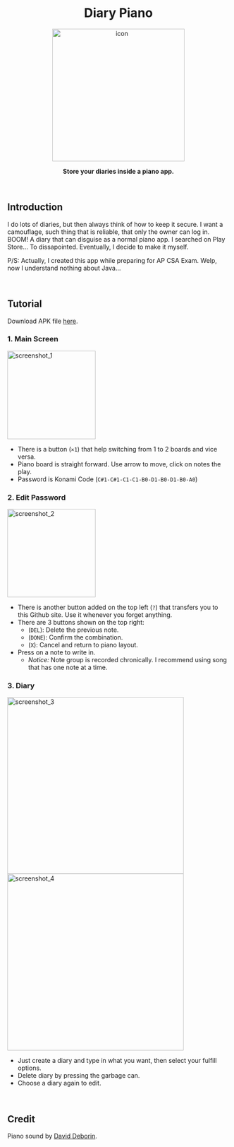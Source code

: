 <div align="center">

  # Diary Piano
  
  <img width="300" alt="icon" src="https://github.com/user-attachments/assets/beee085d-d297-492e-a440-b4101bca0deb" />

  **Store your diaries inside a piano app.**
  
  <br>

</div>

## Introduction

I do lots of diaries, but then always think of how to keep it secure. I want a camouflage, such thing that is reliable, that only the owner can log in. BOOM! A diary that can disguise as a normal piano app. I searched on Play Store... To dissapointed. Eventually, I decide to make it myself.

P/S: Actually, I created this app while preparing for AP CSA Exam. Welp, now I understand nothing about Java...

<br>

## Tutorial

Download APK file [here](https://github.com/Linos1391/diary-piano/releases/download/2025.7.15/DiaryPiano.apk).

### 1. Main Screen

<img height="200" alt="screenshot_1" src="https://github.com/user-attachments/assets/77e52332-3fc9-413c-9444-1e3feb0bb5fc" />

- There is a button (`×1`) that help switching from 1 to 2 boards and vice versa.
- Piano board is straight forward. Use arrow to move, click on notes the play.
- Password is Konami Code (`C#1-C#1-C1-C1-B0-D1-B0-D1-B0-A0`)

### 2. Edit Password

<img height="200" alt="screenshot_2" src="https://github.com/user-attachments/assets/7b7ce215-d293-43c2-be89-08638d690d06" />

- There is another button added on the top left (`?`) that transfers you to this Github site. Use it whenever you forget anything.
- There are 3 buttons shown on the top right:
  - (`DEL`): Delete the previous note.
  - (`DONE`): Confirm the combination.
  - (`X`): Cancel and return to piano layout.
- Press on a note to write in.
  - *Notice:* Note group is recorded chronically. I recommend using song that has one note at a time.

### 3. Diary

<img height="400" alt="screenshot_3" src="https://github.com/user-attachments/assets/600004a8-1b2d-4ebf-9f8e-ced0249c425a" />
<img height="400" alt="screenshot_4" src="https://github.com/user-attachments/assets/be71f421-b96a-41e0-9901-cbceedd0948e" />

- Just create a diary and type in what you want, then select your fulfill options.
- Delete diary by pressing the garbage can.
- Choose a diary again to edit.

<br>

## Credit

Piano sound by [David Deborin](https://github.com/daviddeborin/Piano-Sounds-High-Quality-).
